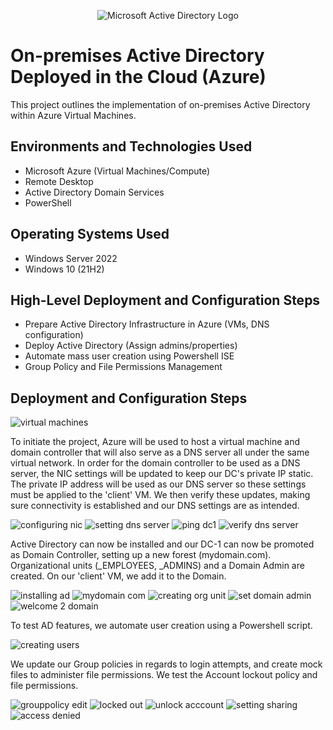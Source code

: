 <p align="center">
<img src="https://i.imgur.com/pU5A58S.png" alt="Microsoft Active Directory Logo"/>
</p>

<h1>On-premises Active Directory Deployed in the Cloud (Azure)</h1>
This project outlines the implementation of on-premises Active Directory within Azure Virtual Machines.<br />

<h2>Environments and Technologies Used</h2>

- Microsoft Azure (Virtual Machines/Compute)
- Remote Desktop
- Active Directory Domain Services
- PowerShell

<h2>Operating Systems Used </h2>

- Windows Server 2022
- Windows 10 (21H2)

<h2>High-Level Deployment and Configuration Steps</h2>

- Prepare Active Directory Infrastructure in Azure (VMs, DNS configuration)
- Deploy Active Directory (Assign admins/properties)
- Automate mass user creation using Powershell ISE
- Group Policy and File Permissions Management

<h2>Deployment and Configuration Steps</h2>

![virtual machines](https://github.com/user-attachments/assets/e59cbc10-7982-4e9f-9b4c-84c7bc8f4ba9)

<p>
To initiate the project, Azure will be used to host a virtual machine and domain controller that will also serve as a DNS server all under the same virtual network. In order for the domain controller to be used as a DNS server, the NIC settings will be updated to keep our DC's private IP static. The private IP address will be used as our DNS server so these settings must be applied to the 'client' VM. We then verify these updates, making sure connectivity is established and our DNS settings are as intended.
</p>

![configuring nic](https://github.com/user-attachments/assets/b8cd3a48-e7fd-4178-b186-df0916463a7e)
![setting dns server ](https://github.com/user-attachments/assets/ae8c6a39-05a9-49b8-beb3-b115e83ac097)
![ping dc1](https://github.com/user-attachments/assets/e7bc2d9c-653c-4e0a-b7c0-f5c31d1cf7cc)
![verify dns server](https://github.com/user-attachments/assets/314835c7-01ad-459d-94fe-aff6cf4e59d6)

<p>
Active Directory can now be installed and our DC-1 can now be promoted as Domain Controller, setting up a new forest (mydomain.com). Organizational units (_EMPLOYEES, _ADMINS) and a Domain Admin are created. On our 'client' VM, we add it to the Domain.
</p>

![installing ad](https://github.com/user-attachments/assets/5c8a850c-9124-4971-b712-ea1b11a116cb)
![mydomain com](https://github.com/user-attachments/assets/1eacd0c2-b809-439f-bc5d-679168ae6bd3)
![creating org unit](https://github.com/user-attachments/assets/b680b224-8bae-4ca8-8723-3adc66fc93f1)
![set domain admin](https://github.com/user-attachments/assets/0929632f-006b-4103-9e90-3c30733f6682)
![welcome 2 domain](https://github.com/user-attachments/assets/0c3db361-f514-4605-baea-935a20984f00)


<p>
To test AD features, we automate user creation using a Powershell script.
</p>

![creating users](https://github.com/user-attachments/assets/deafdfb8-fdd6-4930-968b-0543170e793d)

<p>
We update our Group policies in regards to login attempts, and create mock files to administer file permissions. We test the Account lockout policy and file permissions.
</p>

![grouppolicy edit](https://github.com/user-attachments/assets/2a228c91-656a-4b76-85da-e5b4b858921c)
![locked out](https://github.com/user-attachments/assets/ea0b2383-37ff-43b4-94ae-01c7d061e316)
![unlock acccount](https://github.com/user-attachments/assets/659ac44a-ce4e-4529-bc02-5240098c88e6)
![setting sharing](https://github.com/user-attachments/assets/7efba870-30dc-47cd-8834-66d4f88cc06f)
![access denied](https://github.com/user-attachments/assets/7a196b96-4615-4e56-b208-d02e23f71f5b)



